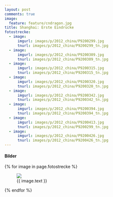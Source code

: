 ```yaml
---
layout: post
comments: true
image: 
  feature: feature/cndragon.jpg
title: Shanghai: Erste Eindrücke
fotostrecke:
  - image:
      imgurl: images/p/2012_china/P9200299.jpg
      tnurl: images/p/2012_china/P9200299_tn.jpg
  - image:
      imgurl: images/p/2012_china/P9200309.jpg
      tnurl: images/p/2012_china/P9200309_tn.jpg
  - image:
      imgurl: images/p/2012_china/P9200315.jpg
      tnurl: images/p/2012_china/P9200315_tn.jpg
  - image:
      imgurl: images/p/2012_china/P9200320.jpg
      tnurl: images/p/2012_china/P9200320_tn.jpg
  - image:
      imgurl: images/p/2012_china/P9200342.jpg
      tnurl: images/p/2012_china/P9200342_tn.jpg
  - image:
      imgurl: images/p/2012_china/P9200394.jpg
      tnurl: images/p/2012_china/P9200394_tn.jpg
  - image:
      imgurl: images/p/2012_china/P9200413.jpg
      tnurl: images/p/2012_china/P9200299_tn.jpg
  - image:
      imgurl: images/p/2012_china/P9200426.jpg
      tnurl: images/p/2012_china/P9200426_tn.jpg
---
```


#### Bilder

{% for image in page.fotostrecke %}
<figure>
	<a href="{{ site.url }}/{{ image.imgurl }}"><img src="{{ site.url }}/{{ image.tnurl }}"></a>
	<figcaption>{{ image.text }}</figcaption>
</figure>
{% endfor %}